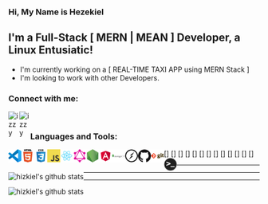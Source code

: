 ### Hi, My Name is Hezekiel

## I'm a Full-Stack [ MERN | MEAN ] Developer, a Linux Entusiatic!

- I'm currently working on a [ REAL-TIME TAXI APP using MERN Stack ]
- I'm looking to work with other Developers.

### Connect with me:

[<img align="left" alt="izzy" width="22px" src="https://cdn.jsdelivr.net/npm/simple-icons@v3/icons/linkedin.svg" />][linkedin]
[<img align="left" alt="izzy" width="22px" src="https://cdn.jsdelivr.net/npm/simple-icons@v3/icons/instagram.svg" />][instagram]

<br />

### Languages and Tools:

[<img align="left" alt="VS Code" width="26px" src="https://raw.githubusercontent.com/github/explore/80688e429a7d4ef2fca1e82350fe8e3517d3494d/topics/visual-studio-code/visual-studio-code.png" />]
[<img align="left" alt="VS Code" width="26px" src="https://raw.githubusercontent.com/github/explore/80688e429a7d4ef2fca1e82350fe8e3517d3494d/topics/html/html.png" />]
[<img align="left" alt="VS Code" width="26px" src="https://raw.githubusercontent.com/github/explore/80688e429a7d4ef2fca1e82350fe8e3517d3494d/topics/css/css.png" />]
[<img align="left" alt="VS Code" width="26px" src="https://raw.githubusercontent.com/github/explore/80688e429a7d4ef2fca1e82350fe8e3517d3494d/topics/javascript/javascript.png" />]
[<img align="left" alt="VS Code" width="26px" src="https://raw.githubusercontent.com/github/explore/80688e429a7d4ef2fca1e82350fe8e3517d3494d/topics/react/react.png" />]
[<img align="left" alt="VS Code" width="26px" src="https://raw.githubusercontent.com/github/explore/80688e429a7d4ef2fca1e82350fe8e3517d3494d/topics/graphql/graphql.png" />]
[<img align="left" alt="VS Code" width="26px" src="https://raw.githubusercontent.com/github/explore/80688e429a7d4ef2fca1e82350fe8e3517d3494d/topics/nodejs/nodejs.png" />]
[<img align="left" alt="VS Code" width="26px" src="https://raw.githubusercontent.com/github/explore/80688e429a7d4ef2fca1e82350fe8e3517d3494d/topics/angular/angular.png" />]
[<img align="left" alt="VS Code" width="26px" src="https://raw.githubusercontent.com/github/explore/80688e429a7d4ef2fca1e82350fe8e3517d3494d/topics/mongodb/mongodb.png" />]
[<img align="left" alt="VS Code" width="26px" src="https://raw.githubusercontent.com/github/explore/3b2a1369c4274c39f100275756e61c981a41b5e4/topics/socket-io/socket-io.png" />]
[<img align="left" alt="VS Code" width="26px" src="https://raw.githubusercontent.com/github/explore/3b2a1369c4274c39f100275756e61c981a41b5e4/topics/github/github.png" />]
[<img align="left" alt="VS Code" width="26px" src="https://raw.githubusercontent.com/github/explore/80688e429a7d4ef2fca1e82350fe8e3517d3494d/topics/git/git.png" />]
[<img align="left" alt="VS Code" width="26px" src="https://raw.githubusercontent.com/github/explore/80688e429a7d4ef2fca1e82350fe8e3517d3494d/topics/terminal/terminal.png" />]

---
<img align="left" alt="hizkiel's github stats" src="https://github-readme-stats.vercel.app/api?username=HezekielT&hide=contribs,stars&count_private=true&show_icons=true"/>

---
---
<img align="left" alt="hizkiel's github stats" src="https://github-readme-stats.vercel.app/api/top-langs/?username=HezekielT&layout=compact&count_private=true&show_icons=true"/>

[linkedin]: https://linkedin.com
[instagram]: https://instagram.com